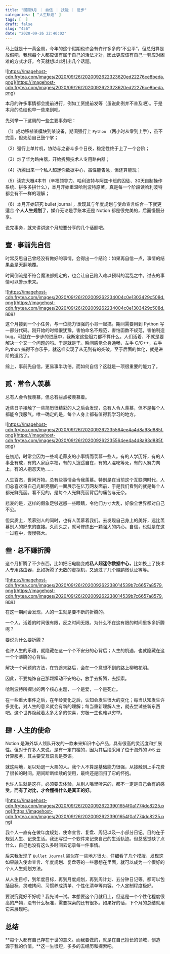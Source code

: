 ```yaml
---
title: "回顾9月 ｜ 自信 ｜ 技能 ｜ 进步"
categories: [ "人生轨迹" ]
tags: [  ]
draft: false
slug: "456"
date: "2020-09-26 22:40:02"
---
```


马上就是十一黄金周，今年的这个假期也许会有许许多多的“不公平”，但总归算是放假吧，我想每个人都应该有属于自己的活法才对，因此更应该有自己一套应对困难的方式才好。今天就想以此引出几个话题。

![https://imagehost-cdn.frytea.com/images/2020/09/26/2020092622323620ed22276ce8beda.png](https://imagehost-cdn.frytea.com/images/2020/09/26/2020092622323620ed22276ce8beda.png)

本月的许多事情都会提前进行，例如工资提前发等（虽说此例并不普及吧）。于是本月的总结也早一些来到吧。

先列举一下这周的一些主要事务吧：

（1）成功移植某模块到某设备，期间强行上 `Python` （两小时从零到上手），虽不完善，但先给自己鼓个掌；

（2）强行上单片机，协助与之奋斗多个日夜，稳定性终于上了一个台阶；

（3）炒了华为路由器，开始折腾技术人专用路由器；

（4）折腾出来一个私人超迷你数据中心，虽性能告急，但还算能玩；

（5）读完大概4本书（辛福领导力、哈利波特与阿兹卡班的囚徒、30天自制操作系统、拼多多拼什么），本月开始重温哈利波特原著，真是每一个阶段读哈利波特都会有不一样的理解；

（6）本月开始研究 bullet journal ，发现其与年度规划与使命宣言结合一下就更适合 **个人人生规划**了，媒介无论是手账本还是 Notion 都是很完美的，后面慢慢分享。

说完事务，就来讲讲这个月想要分享的几个话题吧。

## 壹 · 事前先自信

时常反思自己曾经没有做好的事情，会得出一个结论：如果再自信一点，事情的结果会是天翻地覆。

时间倒流是不符合魔法部规定的，也会让自己陷入难以预料的混乱之中。过去的事情可以警示未来。

![https://imagehost-cdn.frytea.com/images/2020/09/26/202009262234004c0e1303429c508d.png](https://imagehost-cdn.frytea.com/images/2020/09/26/202009262234004c0e1303429c508d.png)

这个月接到一个小任务，与一位能力很强的小哥一起搞。期间需要用到 Python 写一部分代码。刚开始的时候很犹豫，害怕命名不规范，害怕函数不规范，害怕制造bug。可就在一步步的进展中，我断定这些阻力都不算什么。人们活着，不就是要解决一个又一个问题的吗。于是就是干。瞬间感觉全身通畅，左手 C/C++，右手 Python 搞得不亦乐乎，就这样实现了从无到有的突破。至于后面的优化，就是进阶的道路了。

综上，事前先自信，更易事半功倍。而如何自信？这就是一项很重要的能力了。

## 贰 · 常令人羡慕

总有人会令我羡慕，但总有些点被羡慕着。

近些日子接触了一些简历很精彩的人之后会发现，总有人令人羡慕，但不是每个人都能令我服气。唯一确定的是，每个人身上都有值得我学习的地方。

![https://imagehost-cdn.frytea.com/images/2020/09/26/202009262235564ee4a4d8a93d885f.png](https://imagehost-cdn.frytea.com/images/2020/09/26/202009262235564ee4a4d8a93d885f.png)

在初期，时常会因为一些鸡毛蒜皮的小事情而羡慕一些人。有的人学历好，有的人事业有成，有的人家庭幸福，有的人逍遥自在，有的人混吃等死，有的人努力向上，有的人抱怨天地......

人生百态，世间万物。总有些事情会令我羡慕。特别是在当前这个互联网时代，人们总喜欢将自己光鲜亮丽的一面展示在亿万网友面前，于是我们看到的就是每个人都光鲜亮丽。看不见的，是每个人光鲜亮丽背后的痛苦与无奈。

悲哀的是，这样的假象足够迷惑一些眼睛，令他们方寸大乱，好像全世界都对自己不公。

但实质上，羡慕别人的同时，也有人羡慕着我们。去发现自己身上的美好，远比羡慕别人的好来的直接。久而久之，就可修炼出一颗强大的内心。自信，也就是在这一过程中，慢慢强大。

## 叁 · 总不嫌折腾

这个月折腾了不少东西，比如把旧电脑变成**私人超迷你数据中心**，比如换上了技术人专用路由器，比如折腾了无数的虚拟机，又通过了几个鲲鹏微认证等等。

![https://imagehost-cdn.frytea.com/images/2020/09/26/202009262238014539b7c6657a8579.png](https://imagehost-cdn.frytea.com/images/2020/09/26/202009262238014539b7c6657a8579.png)

在这一期间会发现，人的一生就是要不断的折腾的。

一个人，活着的时间很有限，反之时间无限。为什么不在这有限的时间里多多折腾呢？

要说为什么要折腾？

也许人生的乐趣，就隐藏在这一个个不安分的心背后；人生的机遇，也就隐藏在这一个个沸腾的心背后。

解决一个问题的方法，在穷途末路后，会在一个意想不到的路上柳暗花明。

因此，不要掩饰自己那颗躁动不安的心，放手去折腾，去探索。

哈利波特所探讨的两个核心主题，一个是爱，一个是死亡。

在一些重大事件之后，在年龄变化之后，认知会发生很大的变化；每当认知发生许多变化，对人生的意义就会有新的理解；每当重新理解人生，就去尝试些新东西吧。这个世界隐藏着太多太多的惊喜，穷极一生也难以穷举。

## 肆 · 人生的使命

Notion 是海外华人领队开发的一款未来知识中心产品，具有很高的灵活度和扩展性。但对于许多人来说，是有一定门槛的，因为其后段采用了位于海外的 `AWS` 云计算服务，其主要交互语言是英语。

就这两地，足以劝退一大票的人。我个人不算是基础能力很强，从接触到上手花费了很长的时间。期间断断续续的使用，最终还是回归了它的怀抱。

也许人生就是这样，必须要去体验，从别人嘴里听来的，都不一定是自己会有的感受。而**有了对比，才会懂得什么是真正的好。**

![https://imagehost-cdn.frytea.com/images/2020/09/26/20200926223901654f0a1774dc8225.png](https://imagehost-cdn.frytea.com/images/2020/09/26/20200926223901654f0a1774dc8225.png)

我个人一直有在做年度规划、使命宣言、复盘、周记以及一小部分日记。目的在于规划人生、记录生活。我还写过一个软件来记录自己的生活轨迹。但总感觉缺了点什么，自己也没有这么多时间去记录每一件事情。

后来我发现了 `Bullet Journal` 貌似在一些地方很火，仔细看了几个模版，发现这如果融入使命宣言、年度规划、复盘等的一些思想在里面，就可以成为一个很好的个人人生规划方法。

从人生目标，到年度目标，再到月度规划，再到周计划、五分钟日记等。都可以包括目标、灵魂拷问、习惯养成清单、个性化清单等内容。个人定制程度极好。

要说究竟好不好呢？我先试一试。本想要这个月就用上，但这是一个个性化程度很高的产物，没有什么标准，需要探索的还有很多。如果好的话，下个月的总结就用它来展现吧。

## 总结

**每个人都有自己存在于世的意义。而我要做的，就是在自己擅长的领域，创造源于我的价值。**这一生很短，多多的去经历和探索吧。